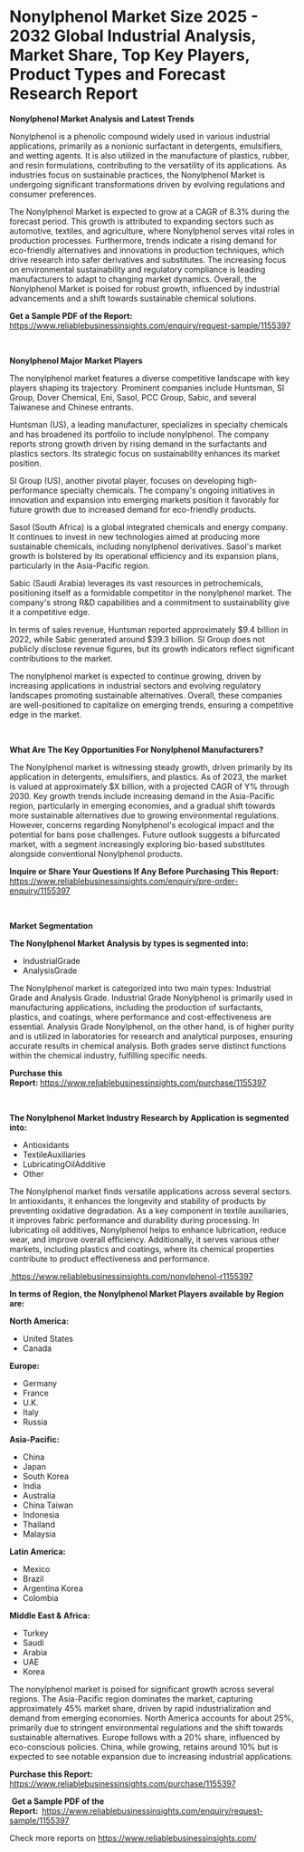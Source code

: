 <p><h1>Nonylphenol Market Size 2025 - 2032 Global Industrial Analysis, Market Share, Top Key Players, Product Types and Forecast Research Report</h1></p><p><strong>Nonylphenol Market Analysis and Latest Trends</strong></p>
<p><p>Nonylphenol is a phenolic compound widely used in various industrial applications, primarily as a nonionic surfactant in detergents, emulsifiers, and wetting agents. It is also utilized in the manufacture of plastics, rubber, and resin formulations, contributing to the versatility of its applications. As industries focus on sustainable practices, the Nonylphenol Market is undergoing significant transformations driven by evolving regulations and consumer preferences.</p><p>The Nonylphenol Market is expected to grow at a CAGR of 8.3% during the forecast period. This growth is attributed to expanding sectors such as automotive, textiles, and agriculture, where Nonylphenol serves vital roles in production processes. Furthermore, trends indicate a rising demand for eco-friendly alternatives and innovations in production techniques, which drive research into safer derivatives and substitutes. The increasing focus on environmental sustainability and regulatory compliance is leading manufacturers to adapt to changing market dynamics. Overall, the Nonylphenol Market is poised for robust growth, influenced by industrial advancements and a shift towards sustainable chemical solutions.</p></p>
<p><strong>Get a Sample PDF of the Report:&nbsp;</strong> <a href="https://www.reliablebusinessinsights.com/enquiry/request-sample/1155397?utm_campaign=3494&utm_medium=2&utm_source=Github&utm_content=ia&utm_term=31032025&utm_id=nonylphenol">https://www.reliablebusinessinsights.com/enquiry/request-sample/1155397</a></p>
<p>&nbsp;</p>
<p><strong>Nonylphenol Major Market Players</strong></p>
<p><p>The nonylphenol market features a diverse competitive landscape with key players shaping its trajectory. Prominent companies include Huntsman, SI Group, Dover Chemical, Eni, Sasol, PCC Group, Sabic, and several Taiwanese and Chinese entrants.</p><p>Huntsman (US), a leading manufacturer, specializes in specialty chemicals and has broadened its portfolio to include nonylphenol. The company reports strong growth driven by rising demand in the surfactants and plastics sectors. Its strategic focus on sustainability enhances its market position.</p><p>SI Group (US), another pivotal player, focuses on developing high-performance specialty chemicals. The company's ongoing initiatives in innovation and expansion into emerging markets position it favorably for future growth due to increased demand for eco-friendly products.</p><p>Sasol (South Africa) is a global integrated chemicals and energy company. It continues to invest in new technologies aimed at producing more sustainable chemicals, including nonylphenol derivatives. Sasol's market growth is bolstered by its operational efficiency and its expansion plans, particularly in the Asia-Pacific region.</p><p>Sabic (Saudi Arabia) leverages its vast resources in petrochemicals, positioning itself as a formidable competitor in the nonylphenol market. The company's strong R&D capabilities and a commitment to sustainability give it a competitive edge.</p><p>In terms of sales revenue, Huntsman reported approximately $9.4 billion in 2022, while Sabic generated around $39.3 billion. SI Group does not publicly disclose revenue figures, but its growth indicators reflect significant contributions to the market.</p><p>The nonylphenol market is expected to continue growing, driven by increasing applications in industrial sectors and evolving regulatory landscapes promoting sustainable alternatives. Overall, these companies are well-positioned to capitalize on emerging trends, ensuring a competitive edge in the market.</p></p>
<p>&nbsp;</p>
<p><strong>What Are The Key Opportunities For Nonylphenol Manufacturers?</strong></p>
<p><p>The Nonylphenol market is witnessing steady growth, driven primarily by its application in detergents, emulsifiers, and plastics. As of 2023, the market is valued at approximately $X billion, with a projected CAGR of Y% through 2030. Key growth trends include increasing demand in the Asia-Pacific region, particularly in emerging economies, and a gradual shift towards more sustainable alternatives due to growing environmental regulations. However, concerns regarding Nonylphenol's ecological impact and the potential for bans pose challenges. Future outlook suggests a bifurcated market, with a segment increasingly exploring bio-based substitutes alongside conventional Nonylphenol products.</p></p>
<p><strong>Inquire or Share Your Questions If Any Before Purchasing This Report:</strong> <a href="https://www.reliablebusinessinsights.com/enquiry/pre-order-enquiry/1155397?utm_campaign=3494&utm_medium=2&utm_source=Github&utm_content=ia&utm_term=31032025&utm_id=nonylphenol">https://www.reliablebusinessinsights.com/enquiry/pre-order-enquiry/1155397</a></p>
<p>&nbsp;</p>
<p><strong>Market Segmentation</strong></p>
<p><strong>The Nonylphenol Market Analysis by types is segmented into:</strong></p>
<p><ul><li>IndustrialGrade</li><li>AnalysisGrade</li></ul></p>
<p><p>The Nonylphenol market is categorized into two main types: Industrial Grade and Analysis Grade. Industrial Grade Nonylphenol is primarily used in manufacturing applications, including the production of surfactants, plastics, and coatings, where performance and cost-effectiveness are essential. Analysis Grade Nonylphenol, on the other hand, is of higher purity and is utilized in laboratories for research and analytical purposes, ensuring accurate results in chemical analysis. Both grades serve distinct functions within the chemical industry, fulfilling specific needs.</p></p>
<p><strong>Purchase this Report:&nbsp;</strong><a href="https://www.reliablebusinessinsights.com/purchase/1155397?utm_campaign=3494&utm_medium=2&utm_source=Github&utm_content=ia&utm_term=31032025&utm_id=nonylphenol">https://www.reliablebusinessinsights.com/purchase/1155397</a></p>
<p>&nbsp;</p>
<p><strong>The Nonylphenol Market Industry Research by Application is segmented into:</strong></p>
<p><ul><li>Antioxidants</li><li>TextileAuxiliaries</li><li>LubricatingOilAdditive</li><li>Other</li></ul></p>
<p><p>The Nonylphenol market finds versatile applications across several sectors. In antioxidants, it enhances the longevity and stability of products by preventing oxidative degradation. As a key component in textile auxiliaries, it improves fabric performance and durability during processing. In lubricating oil additives, Nonylphenol helps to enhance lubrication, reduce wear, and improve overall efficiency. Additionally, it serves various other markets, including plastics and coatings, where its chemical properties contribute to product effectiveness and performance.</p></p>
<p><a href="https://www.reliablebusinessinsights.com/nonylphenol-r1155397?utm_campaign=3494&utm_medium=2&utm_source=Github&utm_content=ia&utm_term=31032025&utm_id=nonylphenol">&nbsp;https://www.reliablebusinessinsights.com/nonylphenol-r1155397</a></p>
<p><strong>In terms of Region, the Nonylphenol Market Players available by Region are:</strong></p>
<p>
    <p> <strong> North America: </strong>
        <ul>
            <li>United States</li>
            <li>Canada</li>
        </ul>
        </p> 
    <p> <strong> Europe: </strong>
        <ul>
            <li>Germany</li>
            <li>France</li>
            <li>U.K.</li>
            <li>Italy</li>
            <li>Russia</li>
        </ul>
        </p> 
    <p> <strong> Asia-Pacific: </strong>
        <ul>
            <li>China</li>
            <li>Japan</li>
            <li>South Korea</li>
            <li>India</li>
            <li>Australia</li>
            <li>China Taiwan</li>
            <li>Indonesia</li>
            <li>Thailand</li>
            <li>Malaysia</li>
        </ul>
        </p> 
    <p> <strong> Latin America: </strong>
        <ul>
            <li>Mexico</li>
            <li>Brazil</li>
            <li>Argentina Korea</li>
            <li>Colombia</li>
        </ul>
        </p> 
    <p> <strong> Middle East & Africa: </strong>
        <ul>
            <li>Turkey</li>
            <li>Saudi</li>
            <li>Arabia</li>
            <li>UAE</li>
            <li>Korea</li>
        </ul>
    </p>
    </p>
<p><p>The nonylphenol market is poised for significant growth across several regions. The Asia-Pacific region dominates the market, capturing approximately 45% market share, driven by rapid industrialization and demand from emerging economies. North America accounts for about 25%, primarily due to stringent environmental regulations and the shift towards sustainable alternatives. Europe follows with a 20% share, influenced by eco-conscious policies. China, while growing, retains around 10% but is expected to see notable expansion due to increasing industrial applications.</p></p>
<p><strong>Purchase this Report: </strong><a href="https://www.reliablebusinessinsights.com/purchase/1155397?utm_campaign=3494&utm_medium=2&utm_source=Github&utm_content=ia&utm_term=31032025&utm_id=nonylphenol">https://www.reliablebusinessinsights.com/purchase/1155397</a></p>
<p>&nbsp;<strong>Get a Sample PDF of the Report:&nbsp;&nbsp;</strong><a href="https://www.reliablebusinessinsights.com/enquiry/request-sample/1155397?utm_campaign=3494&utm_medium=2&utm_source=Github&utm_content=ia&utm_term=31032025&utm_id=nonylphenol">https://www.reliablebusinessinsights.com/enquiry/request-sample/1155397</a></p>
<p><strong></strong></p>
<p>Check more reports on <a href="https://www.reliablebusinessinsights.com/?utm_campaign=3494&utm_medium=2&utm_source=Github&utm_content=ia&utm_term=31032025&utm_id=nonylphenol">https://www.reliablebusinessinsights.com/</a></p>